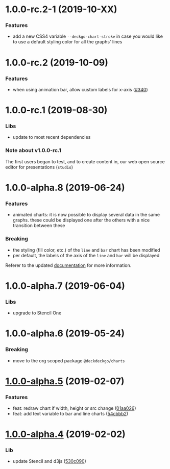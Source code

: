 <a name="1.0.0-rc.2-1"></a>
# 1.0.0-rc.2-1 (2019-10-XX)

### Features

* add a new CSS4 variable `--deckgo-chart-stroke` in case you would like to use a default styling color for all the graphs' lines

<a name="1.0.0-rc.2"></a>
# 1.0.0-rc.2 (2019-10-09)

### Features

* when using animation bar, allow custom labels for x-axis ([#340](https://github.com/deckgo/deckdeckgo/issues/340))

<a name="1.0.0-rc.1"></a>
# 1.0.0-rc.1 (2019-08-30)

### Libs

* update to most recent dependencies

### Note about v1.0.0-rc.1

The first users began to test, and to create content in, our web open source editor for presentations (`studio`) 

<a name="1.0.0-alpha.8"></a>
# 1.0.0-alpha.8 (2019-06-24)

### Features

* animated charts: it is now possible to display several data in the same graphs. these could be displayed one after the others with a nice transition between these

### Breaking

* the styling (fill color, etc.) of the `line` and `bar` chart has been modified
* per default, the labels of the axis of the  `line` and `bar` will be displayed

Referer to the updated [documentation](https://docs.deckdeckgo.com) for more information.

<a name="1.0.0-alpha.7"></a>
# 1.0.0-alpha.7 (2019-06-04)

### Libs

* upgrade to Stencil One

<a name="1.0.0-alpha.6"></a>
# 1.0.0-alpha.6 (2019-05-24)

### Breaking

* move to the org scoped package `@deckdeckgo/charts`

<a name="1.0.0-alpha.5"></a>
# [1.0.0-alpha.5](https://github.com/fluster/deckdeckgo-charts/compare/v1.0.0-alpha.4...v1.0.0-alpha.5) (2019-02-07)

### Features

* feat: redraw chart if width, height or src change ([01aa026](https://github.com/deckgo/deckdeckgo-charts/commit/01aa026f0ab746684abf1e9e83b975ea15eaaef1))
* feat: add text variable to bar and line charts ([54cbbb2](https://github.com/deckgo/deckdeckgo-charts/commit/54cbbb2a11a4873e9462b48dd41d0fb6985d5ef5))

<a name="1.0.0-alpha.4"></a>
# [1.0.0-alpha.4](https://github.com/fluster/deckdeckgo-charts/compare/v1.0.0-alpha.3...v1.0.0-alpha.4) (2019-02-02)

### Lib

* update Stencil and d3js ([530c090](https://github.com/deckgo/deckdeckgo-charts/commit/530c090eb85862576758c31886c9d38d1c2c98df))
